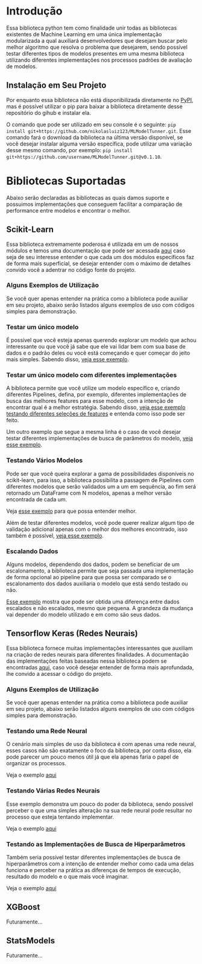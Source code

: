# Introdução

Essa biblioteca python tem como finalidade unir todas as bibliotecas existentes de
Machine Learning em uma única implementação modularizada a qual auxiliará desenvolvedores
que desejam buscar pelo melhor algoritmo que resolva o problema que desejarem, sendo possível testar diferentes tipos de modelos presentes em uma mesma biblioteca utilizando
diferentes implementações nos processos padrões de avaliação de modelos.

## Instalação em Seu Projeto

Por enquanto essa biblioteca não está disponibilizada diretamente no [PyPI](https://pypi.org/), mas é possível utilizar o pip para baixar a biblioteca diretamente desse repositório do gihub e instalar ela.

O comando que pode ser utilizado em seu console é o seguinte: ```pip install git+https://github.com/nikolasluiz123/MLModelTunner.git```. Esse comando fará o download da biblioteca na última versão disponível,
se você desejar instalar alguma versão específica, pode utilizar uma variação desse mesmo comando, por exemplo: ```pip install git+https://github.com/username/MLModelTunner.git@v0.1.10```.

# Bibliotecas Suportadas

Abaixo serão declaradas as bibliotecas as quais damos suporte e possuimos implementações
que conseguem facilitar a comparação de performance entre modelos e encontrar o melhor.

## Scikit-Learn

Essa biblioteca extremamente poderosa é utilizada em um de nossos módulos e temos uma
documentação que pode ser acessada [aqui](https://github.com/nikolasluiz123/MLModelTunner/blob/master/scikit_learn/README.md)
caso seja de seu interesse entender o que cada um dos módulos específicos faz de forma mais superficial,
se desejar entender com o máximo de detalhes convido você a adentrar no código fonte do projeto.

### Alguns Exemplos de Utilização

Se você quer apenas entender na prática como a biblioteca pode auxiliar em seu projeto, abaixo
serão listados alguns exemplos de uso com códigos simples para demonstração.

### Testar um único modelo

É possível que você esteja apenas querendo explorar um modelo que achou interessante ou que
você já sabe que ele vai lidar bem com sua base de dados e o padrão deles ou você está começando
e quer começar do jeito mais simples. Sabendo disso, [veja esse exemplo](https://github.com/nikolasluiz123/MLModelTunner/blob/master/examples/scikit_learn/classification/one_estimator/testing_one_estimator.py).

### Testar um único modelo com diferentes implementações

A biblioteca permite que você utilize um modelo específico e, criando diferentes Pipelines,
defina, por exemplo, diferentes implementações de busca das melhores features para esse modelo,
com a intenção de encontrar qual é a melhor estratégia. Sabendo disso, [veja esse exemplo testando diferentes seleções de features](https://github.com/nikolasluiz123/MLModelTunner/blob/master/examples/scikit_learn/classification/feature_selection_for_one_estimator/testing_feature_selection_for_one_estimator.py)
e entenda como isso pode ser feito.

Um outro exemplo que segue a mesma linha é o caso de você desejar testar diferentes implementações
de busca de parâmetros do modelo, [veja esse exemplo](https://github.com/nikolasluiz123/MLModelTunner/blob/master/examples/scikit_learn/classification/exploring_hiper_params_of_one_estimator/testing_hiper_params_search.py).

### Testando Vários Modelos

Pode ser que você queira explorar a gama de possibilidades disponíveis no scikit-learn,
para isso, a biblioteca possibilita a passagem de Pipelines com diferentes modelos que
serão validados um a um em sequência, ao fim será retornado um DataFrame com N modelos,
apenas a melhor versão encontrada de cada um.

Veja [esse exemplo](https://github.com/nikolasluiz123/MLModelTunner/blob/master/examples/scikit_learn/classification/many_estimators/testing_search_best_estimator.py)
para que possa entender melhor.

Além de testar diferentes modelos, você pode querer realizar algum tipo de validação adicional
apenas com o melhor dos melhores encontrado, isso também é possível, [veja esse exemplo](https://github.com/nikolasluiz123/MLModelTunner/blob/master/examples/scikit_learn/classification/additional_validation/testing_models_with_additional_validation.py).

### Escalando Dados

Alguns modelos, dependendo dos dados, podem se beneficiar de um escalonamento, a biblioteca permite que seja passada
uma implementação de forma opcional ao pipeline para que possa ser comparado se o escalonamento dos dados auxiliaria o
modelo que está sendo testado ou não.

[Esse exemplo](https://github.com/nikolasluiz123/MLModelTunner/blob/master/examples/scikit_learn/regression/scaling_data/testing_scaling_data.py)
mostra que pode ser obtida uma diferença entre dados escalados e não escalados, mesmo que pequena. A grandeza da mudança
vai depender do modelo utilizado e em como são seus dados.

## Tensorflow Keras (Redes Neurais)

Essa biblioteca fornece muitas implementações interessantes que auxiliam na criação de redes neurais para diferentes
finalidades. A documentação das implementações feitas baseadas nessa biblioteca podem se encontradas [aqui](https://github.com/nikolasluiz123/MLModelTuner/blob/master/wrappers/keras/README.md), caso
você desejar entender de forma mais aprofundada, lhe convido a acessar o código do projeto.

### Alguns Exemplos de Utilização

Se você quer apenas entender na prática como a biblioteca pode auxiliar em seu projeto, abaixo serão listados alguns
exemplos de uso com códigos simples para demonstração.

### Testando uma Rede Neural

O cenário mais simples de uso da biblioteca é com apenas uma rede neural, esses casos não são exatamente o foco da biblioteca,
por conta disso, ela pode parecer um pouco menos útil já que ela apenas faria o papel de organizar os processos.

Veja o exemplo [aqui](https://github.com/nikolasluiz123/MLModelTuner/blob/master/examples/keras/classification/one_neural_network/testing_one_neural_network.py)

### Testando Várias Redes Neurais

Esse exemplo demonstra um pouco do poder da biblioteca, sendo possível perceber o que uma simples alteração na sua rede
neural pode resultar no processo que esteja tentando implementar.

Veja o exemplo [aqui](https://github.com/nikolasluiz123/MLModelTuner/blob/master/examples/keras/classification/multiples_neural_networks/testing_multiples_neural_networks.py)

### Testando as Implementações de Busca de Hiperparâmetros

Também seria possível testar diferentes implementações de busca de hiperparâmetros com a intenção de entender melhor como
cada uma delas funciona e perceber na prática as diferenças de tempos de execução, resultado do modelo e o que mais
você imaginar.

Veja o exemplo [aqui](https://github.com/nikolasluiz123/MLModelTuner/blob/master/examples/keras/classification/exploring_hyper_params_searchers/testing_hyper_params_searchers.py)

## XGBoost

Futuramente...

## StatsModels

Futuramente...


